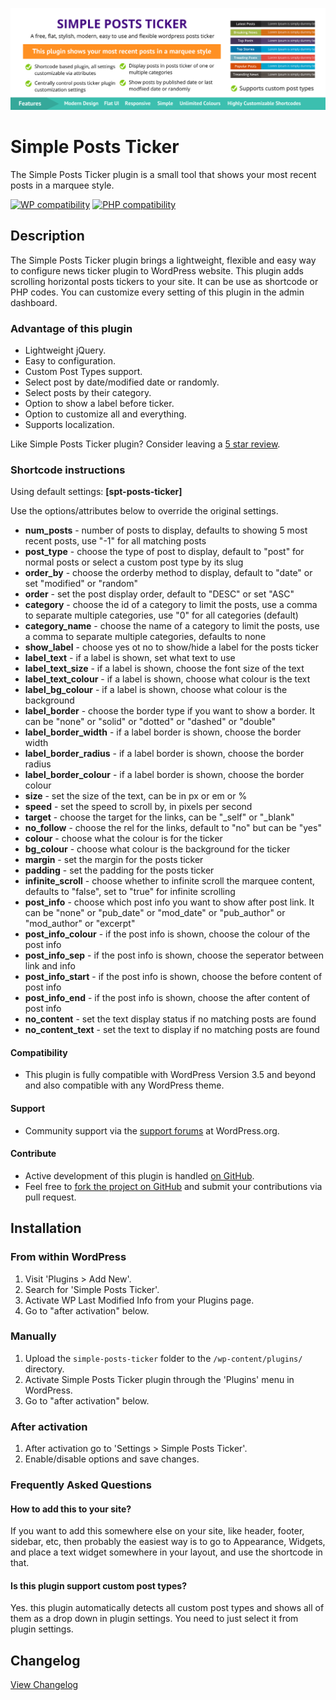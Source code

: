 ![alt text](https://github.com/iamsayan/simple-posts-ticker/raw/master/banner.png "Plugin Banner")

# Simple Posts Ticker

The Simple Posts Ticker plugin is a small tool that shows your most recent posts in a marquee style.

[![WP compatibility](https://plugintests.com/plugins/simple-posts-ticker/wp-badge.svg)](https://plugintests.com/plugins/simple-posts-ticker/latest) [![PHP compatibility](https://plugintests.com/plugins/simple-posts-ticker/php-badge.svg)](https://plugintests.com/plugins/simple-posts-ticker/latest)

## Description

The Simple Posts Ticker plugin brings a lightweight, flexible and easy way to configure news ticker plugin to WordPress website. This plugin adds scrolling horizontal posts tickers to your site. It can be use as shortcode or PHP codes. You can customize every setting of this plugin in the admin dashboard.

### Advantage of this plugin

* Lightweight jQuery.
* Easy to configuration.
* Custom Post Types support.
* Select post by date/modified date or randomly.
* Select posts by their category.
* Option to show a label before ticker.
* Option to customize all and everything.
* Supports localization.

Like Simple Posts Ticker plugin? Consider leaving a [5 star review](https://wordpress.org/support/plugin/simple-posts-ticker/reviews/?rate=5#new-post).

### Shortcode instructions

Using default settings: **[spt-posts-ticker]**

Use the options/attributes below to override the original settings.

* **num_posts** - number of posts to display, defaults to showing 5 most recent posts, use "-1" for all matching posts
* **post_type** - choose the type of post to display, default to "post" for normal posts or select a custom post type by its slug
* **order_by** - choose the orderby method to display, default to "date" or set "modified" or "random"
* **order** - set the post display order, default to "DESC" or set "ASC"
* **category** - choose the id of a category to limit the posts, use a comma to separate multiple categories, use "0" for all categories (default)
* **category_name** - choose the name of a category to limit the posts, use a comma to separate multiple categories, defaults to none
* **show_label** - choose yes ot no to show/hide a label for the posts ticker
* **label_text** - if a label is shown, set what text to use
* **label_text_size** - if a label is shown, choose the font size of the text
* **label_text_colour** - if a label is shown, choose what colour is the text
* **label_bg_colour** - if a label is shown, choose what colour is the background
* **label_border** - choose the border type if you want to show a border. It can be "none" or "solid" or "dotted" or "dashed" or "double"
* **label_border_width** - if a label border is shown, choose the border width
* **label_border_radius** - if a label border is shown, choose the border radius
* **label_border_colour** - if a label border is shown, choose the border colour
* **size** - set the size of the text, can be in px or em or %
* **speed** - set the speed to scroll by, in pixels per second
* **target** - choose the target for the links, can be "_self" or "_blank"
* **no_follow** - choose the rel for the links, default to "no" but can be "yes"
* **colour** - choose what the colour is for the ticker
* **bg_colour** - choose what colour is the background for the ticker
* **margin** - set the margin for the posts ticker
* **padding** - set the padding for the posts ticker
* **infinite_scroll** - choose whether to infinite scroll the marquee content, defaults to "false", set to "true" for infinite scrolling
* **post_info** - choose which post info you want to show after post link. It can be "none" or "pub_date" or "mod_date" or "pub_author" or "mod_author" or "excerpt"
* **post_info_colour** - if the post info is shown, choose the colour of the post info
* **post_info_sep** - if the post info is shown, choose the seperator between link and info
* **post_info_start** - if the post info is shown, choose the before content of post info
* **post_info_end** - if the post info is shown, choose the after content of post info
* **no_content** - set the text display status if no matching posts are found
* **no_content_text** - set the text to display if no matching posts are found

#### Compatibility

* This plugin is fully compatible with WordPress Version 3.5 and beyond and also compatible with any WordPress theme.

#### Support

* Community support via the [support forums](https://wordpress.org/support/plugin/simple-posts-ticker) at WordPress.org.

#### Contribute
* Active development of this plugin is handled [on GitHub](https://github.com/iamsayan/simple-posts-ticker).
* Feel free to [fork the project on GitHub](https://github.com/iamsayan/simple-posts-ticker) and submit your contributions via pull request.

## Installation

### From within WordPress
1. Visit 'Plugins > Add New'.
1. Search for 'Simple Posts Ticker'.
1. Activate WP Last Modified Info from your Plugins page.
1. Go to "after activation" below.

### Manually
1. Upload the `simple-posts-ticker` folder to the `/wp-content/plugins/` directory.
1. Activate Simple Posts Ticker plugin through the 'Plugins' menu in WordPress.
1. Go to "after activation" below.

### After activation
1. After activation go to 'Settings > Simple Posts Ticker'.
1. Enable/disable options and save changes.

### Frequently Asked Questions

#### How to add this to your site?

If you want to add this somewhere else on your site, like header, footer, sidebar, etc, then probably the easiest way is to go to Appearance, Widgets, and place a text widget somewhere in your layout, and use the shortcode in that.

#### Is this plugin support custom post types?

Yes. this plugin automatically detects all custom post types and shows all of them as a drop down in plugin settings. You need to just select it from plugin settings.

## Changelog ##
[View Changelog](CHANGELOG.md)
